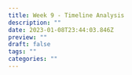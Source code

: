 ```yaml
---
title: Week 9 - Timeline Analysis
description: ""
date: 2023-01-08T23:44:03.846Z
preview: ""
draft: false
tags: ""
categories: ""
---
```

